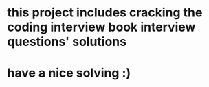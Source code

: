 # this project includes cracking the coding interview book interview questions' solutions

# have a nice solving :)


